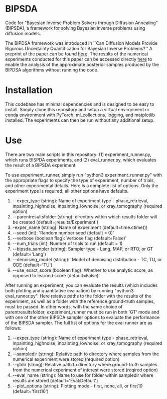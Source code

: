 # BIPSDA

Code for "Bayesian Inverse Problem Solvers through Diffusion Annealing" (BIPSDA), a framework for solving Bayesian inverse problems using diffusion models.

The BIPDSA framework was introduced in ``Can Diffusion Models Provide Rigorous Uncertainty Quantification for Bayesian Inverse Problems?'' A preprint of the paper can be found [here](https://arxiv.org/abs/2503.03007). The results of the numerical experiments conducted for this paper can be accessed directly [here](https://doi.org/10.7910/DVN/0L5KGB)
to enable the analysis of the approximate posterior samples produced by the BIPDSA algorithms without running the code. 

# Installation

This codebase has minimal dependencies and is designed to be easy to install. Simply clone this repository and setup a virtual environment or conda environment 
with PyTorch, ml_collections, logging, and matplotlib installed. The experiments can then be run without any additional setup. 

# Use 

There are two main scripts in this repository: (1) experiment_runner.py, which runs BISPDA experiments, and (2) eval_runner.py, which evaluates the result 
of a BIPSDA experiment. 

To use experiment_runner, simply run "python3 experiment_runner.py" with the appropriate flags to specify the type of experiment, number of trials, 
and other experimental details. Here is a complete list of options. Only the experiment type is required; all other options have defaults. 
1. --exper_type (string): Name of experiment type - phase_retrieval, inpainting_highnoise, inpainting_lownoise, or xray_tomography (required option)
2. --parentresultsfolder (string): directory within which results folder will be created (default=;results/Experiment') 
3. -exper_name (string): Name of experiment (default=time.ctime())
4. --seed (int): 'Random number seed (default = 0)'
5. --verbose (boolean flag): Verbose flag (default=False)'
6. --num_trials (int): Number of trials to run (default = 1)
7. --bipsda_sampler (string): Sampler type - Lang, MAP, or RTO, or GT (default='Lang')
8. --denoising_model (string):' Model of denoising distribution - TC, TU, or ODE (default='TU')
9. --use_exact_score (boolean flag): Whether to use analytic score, as opposed to learned score (default=False)'

After running an experiment, you can evaluate the results (which includes both plotting and quantitative evaluation) by running
"python3 eval_runner.py". Here relative paths to the folder with the results of the experiment, as well as a folder with the reference
ground-truth samples, must be passed. In other words, with the same choice of parentresultsfolder, experiment_runner must be 
run in both 'GT' mode and with one of the other BIPSDA sampler options to evaluate the performance of the BIPSDA sampler. The full list of options 
for the eval runner are as follows:
1. --exper_type (string): Name of experiment type - phase_retrieval, inpainting_highnoise, inpainting_lownoise, or xray_tomography (required option)
2. --sampledir (string): Relative path to directory where samples from the numerical experiment were stored (required option)
3. --gtdir (string): Relative path to directory where ground-truth samples from the numerical experiment of interest were stored (reqired option)
4. --eval_name (string): Name to use for folder within sampledir where results are stored (default='Eval:Default')
5. --plot_options (string): Plotting mode - first, none, all, or first10 (default='first10')
